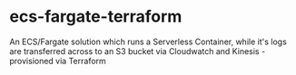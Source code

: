 # ecs-fargate-terraform
An ECS/Fargate solution which runs a Serverless Container, while it's logs are transferred across to an S3 bucket via Cloudwatch and Kinesis - provisioned via Terraform
